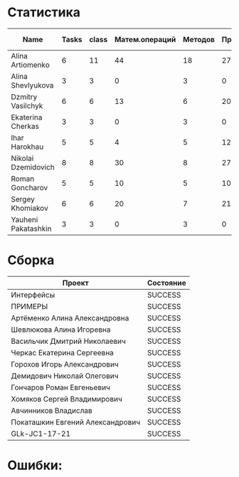 # Статистика

| Name | Tasks | class | Матем.операций | Методов | Присваиваний | анон.класов | внутр.класов | констант | логирование | лямбды | переменных | перхватов исключений | приват. методов | приват. полей | сравнений | циклов |
| --- | --- | --- | --- | --- | --- | --- | --- | --- | --- | --- | --- | --- | --- | --- | --- | --- |
| Alina Artiomenko | 6 | 11 | 44 | 18 | 27 | 0 | 0 | 0 | 0 | 0 | 27 | 0 | 7 | 1 | 7 | 5 |
| Alina Shevlyukova | 3 | 3 | 0 | 3 | 0 | 0 | 0 | 0 | 0 | 0 | 0 | 0 | 0 | 0 | 0 | 0 |
| Dzmitry Vasilchyk | 6 | 6 | 13 | 6 | 20 | 0 | 0 | 0 | 0 | 0 | 20 | 0 | 0 | 0 | 0 | 0 |
| Ekaterina Cherkas | 3 | 3 | 0 | 3 | 0 | 0 | 0 | 0 | 0 | 0 | 0 | 0 | 0 | 0 | 0 | 0 |
| Ihar Harokhau | 5 | 5 | 4 | 5 | 12 | 0 | 0 | 0 | 0 | 0 | 12 | 0 | 0 | 0 | 0 | 1 |
| Nikolai Dzemidovich | 8 | 8 | 30 | 8 | 27 | 0 | 0 | 0 | 0 | 0 | 27 | 0 | 0 | 0 | 1 | 0 |
| Roman Goncharov | 5 | 5 | 10 | 5 | 10 | 0 | 0 | 0 | 0 | 0 | 10 | 0 | 0 | 0 | 0 | 0 |
| Sergey Khomiakov | 6 | 6 | 20 | 7 | 21 | 0 | 0 | 0 | 0 | 0 | 21 | 0 | 0 | 0 | 0 | 0 |
| Yauheni Pakatashkin | 3 | 3 | 0 | 3 | 0 | 0 | 0 | 0 | 0 | 0 | 0 | 0 | 0 | 0 | 0 | 0 |


# Сборка

| Проект | Состояние |
| --- | --- |
| Интерфейсы  | SUCCESS |
| ПРИМЕРЫ  | SUCCESS |
| Артёменко Алина Александровна  | SUCCESS |
| Шевлюкова Алина Игоревна  | SUCCESS |
| Васильчик Дмитрий Николаевич  | SUCCESS |
| Черкас Екатерина Сергеевна  | SUCCESS |
| Горохов Игорь Александрович  | SUCCESS |
| Демидович Николай Олегович  | SUCCESS |
| Гончаров Роман Евгеньевич  | SUCCESS |
| Хомяков Сергей Владимирович  | SUCCESS |
| Авчинников Владислав  | SUCCESS |
| Покаташкин Евгений Александрович  | SUCCESS |
| GLk-JC1-17-21  | SUCCESS |


# Ошибки:

